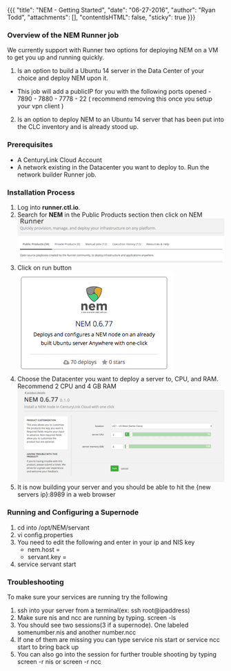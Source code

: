 {{{
  "title": "NEM - Getting Started",
  "date": "06-27-2016",
  "author": "Ryan Todd",
  "attachments": [],
  "contentIsHTML": false,
  "sticky": true
}}}

### Overview of the NEM Runner job
We currently support with Runner two options for deploying NEM on a VM to get you up and running quickly.

1. Is an option to build a Ubuntu 14 server in the Data Center of your choice and deploy NEM upon it.
  * This job will add a publicIP for you with the following ports opened
             - 7890
              - 7880
              - 7778
              - 22 ( recommend removing this once you setup your vpn client )
2. Is an option to deploy NEM to an Ubuntu 14 server that has been put into the CLC inventory and is already stood up.

### Prerequisites
* A CenturyLink Cloud Account
* A network existing in the Datacenter you want to deploy to. Run the network builder Runner job.

### Installation Process

1. Log into **runner.ctl.io**.
2. Search for **NEM** in the Public Products section then click on NEM
  ![Search NEM](https://raw.githubusercontent.com/rmtodd618/nem/master/images/nem1.png)
3. Click on run button
  ![Click on Run](https://raw.githubusercontent.com/rmtodd618/nem/master/images/nem2-1.png)
4. Choose the Datacenter you want to deploy a server to, CPU, and RAM. Recommend 2 CPU and 4 GB RAM
  ![Config Server](https://raw.githubusercontent.com/rmtodd618/nem/master/images/nem3.png)
5. It is now building your server and you should be able to hit the {new servers ip}:8989 in a web browser

### Running and Configuring a Supernode

1. cd into /opt/NEM/servant
2. vi config.properties 
3. You need to edit the following and enter in your ip and NIS key
    * nem.host = <put vps ip address here>
    * servant.key = <put your NIS boot key here>
4. service servant start


### Troubleshooting
To make sure your services are running try the following

1. ssh into your server from a terminal(ex: ssh root@ipaddress)
2. Make sure nis and ncc are running by typing. screen -ls
3. You should see two sessions(3 if a supernode). One labeled somenumber.nis and another number.ncc
4. If one of them are missing you can type service nis start or service ncc start to bring back up
5. You can also go into the session for further trouble shooting by typing screen -r nis or screen -r ncc
